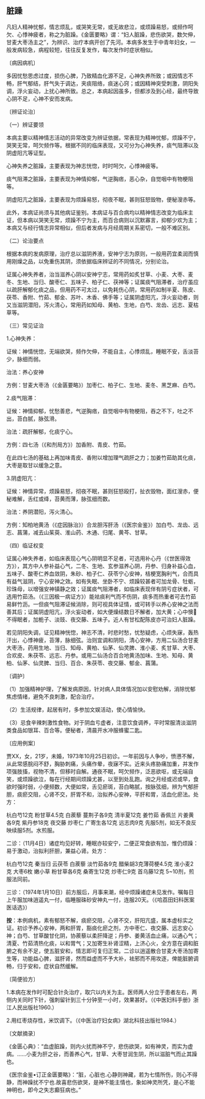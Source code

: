 ## 脏躁

凡妇人精神忧郁，情志烦乱，或哭笑无常，或无故悲泣，或烦躁易怒，或频作呵欠、心悸神疲者，称之为脏躁。《金匮要略》谓：“妇人脏躁，悲伤欲哭，数欠伸，甘麦大枣汤主之”，为辨识、治疗本病开创了先河。本病多发生于中青年妇女，一般发病较急，病程较短，往往反复发作，每次发作时症状相似。

〔病因病机〕

多因忧愁思虑过度，损伤心脾，乃致精血化源不足，心神失养所致；或因情志不畅，肝气郁结，肝气失于调达，夹痰阻络，痰迷心窍；或因精神突受刺激，阴阳失调，浮火妄动，上扰心神所致。总之，本病起因虽多，但都涉及到心经，最终导致心阴不足，心神不安而发病。

〔辨证论治〕

（一）辨证要领

本病主要以精神情志活动的异常改变为辨证依据，常表现为精神忧郁，烦躁不宁，哭笑无常，呵欠频作等。根据不同的临床表现，又可分为心神失养，痰气阻滞以及阴虚阳亢等证型。

心神失养之脏躁，主要表现为神志恍惚，时时呵欠，心悸神疲等。

痰气阻滞之脏躁，主要表现为神情抑郁，气逆胸痞，恶心杂，自觉咽中有物梗阻等。

阴虚阳亢之脏躁，主要表现为烦躁易怒，彻夜不眠，甚则狂怒毁物，便秘溲赤等。

此外，本病证尚须与其他病证鉴别。本病证与百合病均以精神情志改变为临床主证，但本病以哭笑无常，烦躁不宁为主，而百合病则以沉默寡言，抑郁少欢为主；本病又与经行情志异常相似，但后者发病与月经周期关系密切，一般不难区别。

（二）论治要点

根据本病的发病原理，治疗总以滋阴养液，安神宁志为原则，一般用药宜柔润而慎用刚燥之品，以免重伤其阴，须依据临床辨证的不同情况，分别论治。

证属心神失养者，治当滋养心阴以安神宁志，常用药如炙甘草、小麦、大枣、麦冬、生地、当归、酸枣仁、五味子、柏子仁、茯神等；证属痰气阻滞者，治疗虽应以疏肝解郁化痰之品，但用药不可太过，以免耗伤心阴，常用药如制半夏、陈皮、茯苓、香附、竹茹、郁金、苏叶、木香、佛手等；证属阴虚阳亢，浮火妄动者，则又当滋阴潜阳，泻火清心，常用药如知母、黄柏、生地，白芍、龙齿、远志、夏枯草等。

（三）常见证治

1.心神失养：

证候：神情恍惚，无端欲哭，频作欠伸，不能自主，心悸烦乱，睡眠不安，舌淡苔少，脉细而弱。

治法：养心安神

方例：甘麦大枣汤（《金匮要略》）加枣仁、柏子仁、生地、麦冬、黑芝麻、白芍。

2.痰气阻滞：

证候：神情抑郁，忧愁善悲，气逆胸痞，自觉咽中有物梗阻，吞之不下，吐之不出，苔白腻，脉弦滑。

治法：疏肝解郁，化痰宁心。

方例：四七汤（《和剂局方》）加香附、青皮、竹茹。

在此四七汤的基础上再加味青皮、香附以增加理气疏肝之力；加姜竹茹助其化痰，大枣是取甘以缓急之意。

3.阴虚阳亢：

证候：神情异常，烦躁易怒，彻夜不眠，甚则狂怒殴打，扯衣毁物，面红溲赤，便秘难解，舌红或绛，苔黄而薄，脉弦细而数。

治法：养阴潜阳，泻火清心。

方例：知柏地黄汤（《症因脉治》）合龙胆泻肝汤（《医宗金鉴》）加白芍、龙齿、远志、菖蒲，减去山茱萸、淮山药、木通、归尾、黄芩、甘草。

（四）临证权变

证属心神失养者，如临床表现心气心阴明显不足者，可选用补心丹（《世医得效方》），其方中人参补益心气，二冬、生地、玄参滋养心阴，丹参、归身补益心血，五味子、酸枣仁养血敛阴，朱砂、柏子仁、茯苓宁心安神，桔梗宽胸利气，合而具有益气滋阴，宁心安神之效。如有失眠、坐卧不宁、烦躁较甚者可加龙骨、牡蛎，珍珠母，以增强安神镇静之效；证属痰气阻滞者，如临床表现伴有阴亏症状者，可选用竹茹汤。（《三因极一病证方》）能袪痰利气而不伤阴，痰多而热重者可去竹茹易鲜竹沥。一但痰气阻滞证候消除，则可视具体证情，或可转手以养心安神之法而善其后；证属阴虚阳亢，浮火妄动者，如大便燥结数日不解者，加大黄；心中懊𢙐不得眠者，加栀子、淡豉、夜交藤、五味子。近人有甘松配陈皮亦可治妇人脏躁。

若见阴阳失调，证见精神恍惚，神志不清，时悲时愁，忧愁疑虑，心烦失寐，轰热汗出，心悸神疲，苔薄，脉细弦。治则宜调和阴阳，清心安神，方用二仙汤合甘麦大枣汤，药用生地、当归、知母、黄柏、仙茅、仙灵脾、淮小麦、炙甘草、大枣、合欢皮、朱茯苓、远志、丹参。或用二仙汤合百合地黄汤加味、生地、知母、黄柏、仙茅、仙灵脾、当归、百合、朱茯苓、夜交藤、郁金、菖蒲。

〔调护〕

（1）加强精神护理，了解发病原因，针对病人具体情况加以安慰劝解，消除忧郁焦虑情绪，避免不良刺激，配合治疗。

（2）生活规律，起居有时，多参加文娱活动，使心情愉快。

（3）忌食辛辣刺激性食物。对于阴血亏虚者，注意饮食调养，平时常服清淡滋阴类食品如银耳、百合等。便秘者，清晨开水冲服蜂蜜二匙。

〔应用例案〕

贾XX，女，21岁，未婚，1973年10月25日初诊。一年前因与人争吵，愤懑不解，从此常感脘闷不舒，胸胁刺痛，头痛作晕，夜寐不实。近来头疼胁痛加重，并发作项强肢搐，视物不清，但移时自解。通夜不眠，呵欠频作，泛恶欲呕，或无端自笑，或烦躁欲泣，每在行经期间烦躁尤甚，以至到处乱跑。询之月经或迟或早，食欲时强时弱，小便频数，大便如常，舌见瘀斑，苔白略腻，按脉弦细，辨为气郁肝胆，痰瘀交阻，心肾不交，肝胃不和，治拟养心安神，平肝和胃，活血化瘀法。处方：

杭白芍12克 粉甘草4.5克 白蒺藜 蔓荆子各9克 清半夏12克 姜竹茹 香佩兰 片姜黄各9克 紫丹参18克 夜交藤 炒枣仁 广寄生各12克 远志肉9克 先服5剂，如无不良反映续服5剂。水煎服。

二诊：（11月4日）诸症均见好转，睡眠亦较安宁，二便正常食欲有加，惟仍烦躁：易于激动，治拟利肝胆，兼益心肾。处方：

杭白芍12克 秦当归 云茯苓 白蒺藜 淡竹茹各9克 醋柴胡3克薄荷梗4.5克 淮小麦2克 大枣6枚 嫩小草 粉甘草各6克 桑寄生12克 炒枣仁9克 首乌藤12克 5~10剂，煎服法同前。

三诊：（1974年1月10日）前方服后，月事来潮，经中烦躁诸症未见发作。嘱每日上午服加味逍遥丸一付，临睡服硃砂安神丸一付，连服20天。（《哈荔田妇科医案医话选》）

**按**：本例病机，素有郁怒不解，痰瘀交阻，心肾不交，肝阳亢盛，属本虚标实之证。初诊予养心安神，两和肝胃，豁痰化瘀之剂，方中枣仁、夜交藤、远志安心神；白芍、甘草酸甘化阴，协蒺藜以柔肝降逆；丹参、姜黄活血止痛，以通心气；清夏、竹茹清热化痰，以和胃气；又加寄生补肾涩精，上济心火，全方意在调和脏腑之有余不足，使五脏安和，情志即可复归正常。二诊以逍遥散合甘麦大枣汤加寄生等，功能益心脾，滋肝肾，然而益虚而不予大补，袪邪而不用攻逐，俾能脏腑调畅，归于安和，症状自然缓解。

〔简便验方〕

1.本病在发作时可配合针灸治疗，取穴以内关为主。医师两人分立于患者左右，两侧内关同时下针，强刺留针到三十分钟至一小时，效果甚好。（《中医妇科手册》浙江人民出版社1960.）

2.用红枣烧存性，米饮调下。（《中医治疗妇女病》湖北科技出版社1984.）

〔文献摘录〕

《金匮心典》：“血虚脏躁，则内火扰而神不宁，悲伤欲哭，如有神灵，而实为虚病。……小麦为肝之谷，而善养心气，甘草、大枣甘润生阴，所以滋脏气而止其躁也。

《医宗金鉴•订正金匮要略》：“脏，心脏也.心静则神藏，若为七情所伤，则心不得静，而神躁扰不宁也.故喜悲伤欲哭，是神不能主情也，象如神灵所凭，是心不能神明也，即今之失志癫狂病也。”
